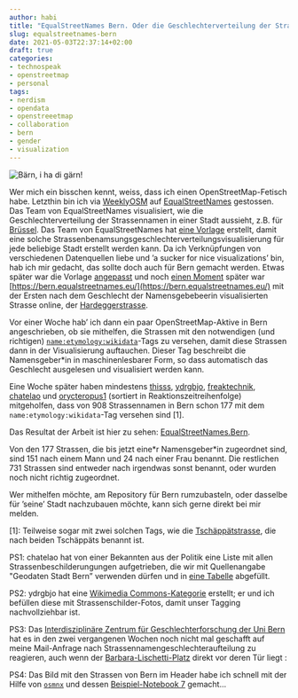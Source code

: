 ```yaml
---
author: habi
title: "EqualStreetNames Bern. Oder die Geschlechterverteilung der Strassennamen in meiner Heimatstadt."
slug: equalstreetnames-bern
date: 2021-05-03T22:37:14+02:00
draft: true
categories:
- technospeak
- openstreetmap
- personal
tags:
- nerdism
- opendata
- openstreeetmap
- collaboration
- bern
- gender
- visualization
---
```



![Bärn, i ha di gärn!](/static/2021/Bern.png)

Wer mich ein bisschen kennt, weiss, dass ich einen OpenStreetMap-Fetisch habe.
Letzthin bin ich via [WeeklyOSM](https://weeklyosm.eu/archives/14443#wn560_24766) auf [EqualStreetNames](http://equalstreetnames.be) gestossen.
Das Team von EqualStreetNames visualisiert, wie die Geschlechterverteilung der Strassennamen in einer Stadt aussieht, z.B. für [Brüssel](https://equalstreetnames.brussels/).
Das Team von EqualStreetNames hat [eine Vorlage](https://github.com/EqualStreetNames/equalstreetnames-template) erstellt, damit eine solche Strassenbenamsungsgeschlechterverteilungsvisualisierung für jede beliebige Stadt erstellt werden kann.
Da ich Verknüpfungen von verschiedenen Datenquellen liebe und ’a sucker for nice visualizations’ bin, hab ich mir gedacht, das sollte doch auch für Bern gemacht werden.
Etwas später war die Vorlage [angepasst](https://github.com/EqualStreetNames/equalstreetnames-bern) und noch [einen Moment](https://github.com/EqualStreetNames/equalstreetnames/issues/171#issuecomment-822580095) später war [https://bern.equalstreetnames.eu/](https://bern.equalstreetnames.eu/) mit der Ersten nach dem Geschlecht der Namensgebebeerin visualisierten Strasse online, der [Hardeggerstrasse](https://overpass-api.de/achavi/?changeset=103203212).

Vor einer Woche hab’ ich dann ein paar OpenStreetMap-Aktive in Bern angeschrieben, ob sie mithelfen, die Strassen mit den notwendigen (und richtigen) [`name:etymology:wikidata`](https://wiki.openstreetmap.org/wiki/Key:name:etymology:wikidata)-Tags zu versehen, damit diese Strassen dann in der Visualisierung auftauchen.
Dieser Tag beschreibt die Namensgeber\*in in maschinenlesbarer Form, so dass automatisch das Geschlecht ausgelesen und visualisiert werden kann.

Eine Woche später haben mindestens [thisss](http://osm.org/user/thisss), [ydrgbjo](http://osm.org/user/ydrgbjo), [freaktechnik](http://osm.org/user/freaktechnik), [chatelao](http://osm.org/user/chatelao) und [orycteropus1](http://osm.org/user/orycteropus1) (sortiert in Reaktionszeitreihenfolge) mitgeholfen, dass von 908 Strassennamen in Bern schon 177 mit dem `name:etymology:wikidata`-Tag versehen sind [1].

Das Resultat der Arbeit ist hier zu sehen: [EqualStreetNames.Bern](https://bern.equalstreetnames.eu/).

Von den 177 Strassen, die bis jetzt eine\*r Namensgeber\*in zugeordnet sind, sind 151 nach einem Mann und 24 nach einer Frau benannt.
Die restlichen 731 Strassen sind entweder nach irgendwas sonst benannt, oder wurden noch nicht richtig zugeordnet.

Wer mithelfen möchte, am Repository für Bern rumzubasteln, oder dasselbe für ’seine’ Stadt nachzubauen möchte, kann sich gerne direkt bei mir melden.

[1]: Teilweise sogar mit zwei solchen Tags, wie die [Tschäppätstrasse](https://www.openstreetmap.org/way/249724883), die nach beiden Tschäppäts benannt ist.

PS1: chatelao hat von einer Bekannten aus der Politik eine Liste mit allen Strassenbeschilderungungen aufgetrieben, die wir mit Quellenangabe "Geodaten Stadt Bern” verwenden dürfen und in [eine Tabelle](https://docs.google.com/spreadsheets/d/15dDGMJSa0HdUemPqakue229IPZydJl1pMS2FPgCgoCA/edit#gid=0
) abgefüllt.

PS2: ydrgbjo hat eine [Wikimedia Commons-Kategorie](https://commons.wikimedia.org/wiki/Category:Street_signs_in_Bern) erstellt; er und ich befüllen diese mit Strassenschilder-Fotos, damit unser Tagging nachvollziehbar ist.

PS3: Das [Interdisziplinäre Zentrum für Geschlechterforschung der Uni Bern](https://www.izfg.unibe.ch) hat es in den zwei vergangenen Wochen noch nicht mal geschafft auf meine Mail-Anfrage nach Strassennamengeschlechteraufteilung zu reagieren, auch wenn der [Barbara-Lischetti-Platz](https://www.openstreetmap.org/way/665047918/) direkt vor deren Tür liegt :

PS4: Das Bild mit den Strassen von Bern im Header habe ich schnell mit der Hilfe von [`osmnx`](https://geoffboeing.com/2016/11/osmnx-python-street-networks/) und dessen [Beispiel-Notebook 7](https://mybinder.org/v2/gh/gboeing/osmnx-examples/main) gemacht...
